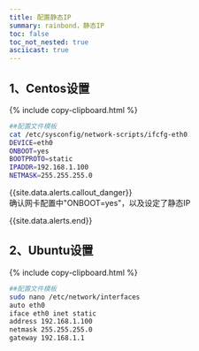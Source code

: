 ```yaml
---
title: 配置静态IP
summary: rainbond，静态IP
toc: false
toc_not_nested: true
asciicast: true
---
```


<div id="toc"></div>

## 1、Centos设置


{% include copy-clipboard.html %}
 ```bash
##配置文件模板
cat /etc/sysconfig/network-scripts/ifcfg-eth0
DEVICE=eth0
ONBOOT=yes
BOOTPROTO=static
IPADDR=192.168.1.100
NETMASK=255.255.255.0
 ```
 
 {{site.data.alerts.callout_danger}}    
确认网卡配置中"ONBOOT=yes"，以及设定了静态IP

{{site.data.alerts.end}}

## 2、Ubuntu设置
      
{% include copy-clipboard.html %}
```bash
##配置文件模板
sudo nano /etc/network/interfaces
auto eth0
iface eth0 inet static
address 192.168.1.100
netmask 255.255.255.0
gateway 192.168.1.1
```
